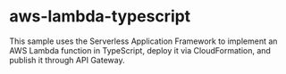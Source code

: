 # aws-lambda-typescript
This sample uses the Serverless Application Framework to implement an AWS Lambda function in TypeScript, deploy it via CloudFormation, and publish it through API Gateway.
